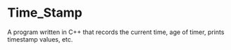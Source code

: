 # Time_Stamp
A program written in C++ that records the current time, age of timer, prints timestamp values, etc.
